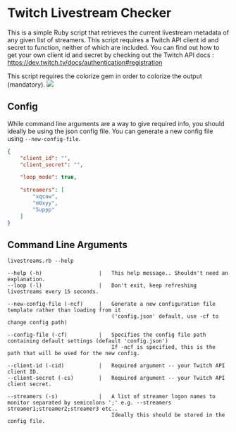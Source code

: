 # Twitch Livestream Checker
This is a simple Ruby script that retrieves the current livestream metadata of any given list of streamers. This script requires a Twitch API client id and secret to function, neither of which are included. You can find out how to get your own client id and secret by checking out the Twitch API docs : https://dev.twitch.tv/docs/authentication#registration

This script requires the colorize gem in order to colorize the output (mandatory).
![](screenshots/1.png?raw=true)

## Config
While command line arguments are a way to give required info, you should ideally be using the json config file. You can generate a new config file using `--new-config-file`.
```json
{
    "client_id": "",
    "client_secret": "",

    "loop_mode": true,

    "streamers": [
        "xqcow",
        "m0xyy",
        "5uppp"
    ]
}
```

## Command Line Arguments
`livestreams.rb --help`
```
--help (-h)                  |   This help message.. Shouldn't need an explanation.
--loop (-l)                  |   Don't exit, keep refreshing livestreams every 15 seconds.

--new-config-file (-ncf)     |   Generate a new configuration file template rather than loading from it
                                 ('config.json' default, use -cf to change config path)

--config-file (-cf)          |   Specifies the config file path containing default settings (default 'config.json')
                                 If -ncf is specified, this is the path that will be used for the new config.

--client-id (-cid)           |   Required argument -- your Twitch API client ID.
--client-secret (-cs)        |   Required argument -- your Twitch API client secret.

--streamers (-s)             |   A list of streamer logon names to monitor separated by semicolons ';' e.g. --streamers streamer1;streamer2;streamer3 etc..
                                 Ideally this should be stored in the config file.
```
